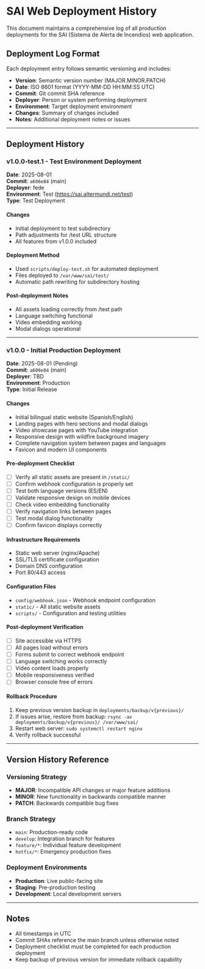 # SAI Web Deployment History

This document maintains a comprehensive log of all production deployments for the SAI (Sistema de Alerta de Incendios) web application.

## Deployment Log Format

Each deployment entry follows semantic versioning and includes:
- **Version**: Semantic version number (MAJOR.MINOR.PATCH)
- **Date**: ISO 8601 format (YYYY-MM-DD HH:MM:SS UTC)
- **Commit**: Git commit SHA reference
- **Deployer**: Person or system performing deployment
- **Environment**: Target deployment environment
- **Changes**: Summary of changes included
- **Notes**: Additional deployment notes or issues

---

## Deployment History

### v1.0.0-test.1 - Test Environment Deployment

**Date**: 2025-08-01  
**Commit**: `a606e84` (main)  
**Deployer**: fede  
**Environment**: Test (https://sai.altermundi.net/test)  
**Type**: Test Deployment  

#### Changes
- Initial deployment to test subdirectory
- Path adjustments for /test URL structure
- All features from v1.0.0 included

#### Deployment Method
- Used `scripts/deploy-test.sh` for automated deployment
- Files deployed to `/var/www/sai/test/`
- Automatic path rewriting for subdirectory hosting

#### Post-deployment Notes
- All assets loading correctly from /test path
- Language switching functional
- Video embedding working
- Modal dialogs operational

---

### v1.0.0 - Initial Production Deployment

**Date**: 2025-08-01 (Pending)  
**Commit**: `a606e84` (main)  
**Deployer**: TBD  
**Environment**: Production  
**Type**: Initial Release  

#### Changes
- Initial bilingual static website (Spanish/English)
- Landing pages with hero sections and modal dialogs
- Video showcase pages with YouTube integration
- Responsive design with wildfire background imagery
- Complete navigation system between pages and languages
- Favicon and modern UI components

#### Pre-deployment Checklist
- [ ] Verify all static assets are present in `/static/`
- [ ] Confirm webhook configuration is properly set
- [ ] Test both language versions (ES/EN)
- [ ] Validate responsive design on mobile devices
- [ ] Check video embedding functionality
- [ ] Verify navigation links between pages
- [ ] Test modal dialog functionality
- [ ] Confirm favicon displays correctly

#### Infrastructure Requirements
- Static web server (nginx/Apache)
- SSL/TLS certificate configuration
- Domain DNS configuration
- Port 80/443 access

#### Configuration Files
- `config/webhook.json` - Webhook endpoint configuration
- `static/` - All static website assets
- `scripts/` - Configuration and testing utilities

#### Post-deployment Verification
- [ ] Site accessible via HTTPS
- [ ] All pages load without errors
- [ ] Forms submit to correct webhook endpoint
- [ ] Language switching works correctly
- [ ] Video content loads properly
- [ ] Mobile responsiveness verified
- [ ] Browser console free of errors

#### Rollback Procedure
1. Keep previous version backup in `deployments/backup/v{previous}/`
2. If issues arise, restore from backup: `rsync -av deployments/backup/v{previous}/ /var/www/sai/`
3. Restart web server: `sudo systemctl restart nginx`
4. Verify rollback successful

---

## Version History Reference

### Versioning Strategy
- **MAJOR**: Incompatible API changes or major feature additions
- **MINOR**: New functionality in backwards compatible manner
- **PATCH**: Backwards compatible bug fixes

### Branch Strategy
- `main`: Production-ready code
- `develop`: Integration branch for features
- `feature/*`: Individual feature development
- `hotfix/*`: Emergency production fixes

### Deployment Environments
- **Production**: Live public-facing site
- **Staging**: Pre-production testing
- **Development**: Local development servers

---

## Notes

- All timestamps in UTC
- Commit SHAs reference the main branch unless otherwise noted
- Deployment checklist must be completed for each production deployment
- Keep backup of previous version for immediate rollback capability